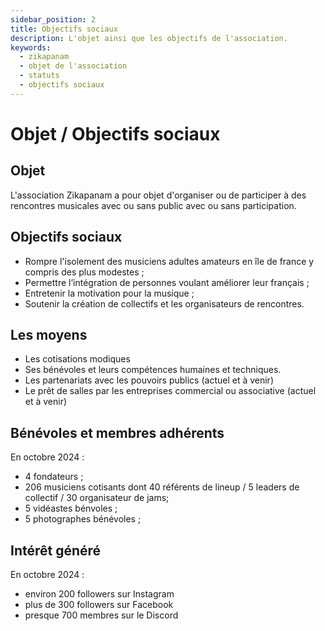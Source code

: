 ```yaml
---
sidebar_position: 2
title: Objectifs sociaux
description: L'objet ainsi que les objectifs de l'association.
keywords:
  - zikapanam
  - objet de l'association
  - statuts
  - objectifs sociaux
---
```


# Objet / Objectifs sociaux

## Objet

L'association Zikapanam a pour objet d'organiser ou de participer à des rencontres musicales avec ou sans public avec ou sans participation. 

## Objectifs sociaux

- Rompre l'isolement des musiciens adultes amateurs en île de france y compris des plus modestes ;
- Permettre l’intégration de personnes voulant améliorer leur français ;
- Entretenir la motivation pour la musique ;
- Soutenir la création de collectifs et les organisateurs de rencontres.


## Les moyens
- Les cotisations modiques
- Ses bénévoles et leurs compétences humaines et techniques.
- Les partenariats avec les pouvoirs publics (actuel et à venir)
- Le prêt de salles par les entreprises commercial ou associative (actuel et à venir)

## Bénévoles et membres adhérents 

En octobre 2024 :
- 4 fondateurs ;
- 206 musiciens cotisants dont 40 référents de lineup / 5 leaders de collectif / 30 organisateur de jams;
- 5 vidéastes bénvoles ;
- 5 photographes bénévoles ;

## Intérêt généré

En octobre 2024 :
- environ 200 followers sur Instagram
- plus de 300 followers sur Facebook
- presque 700 membres sur le Discord
